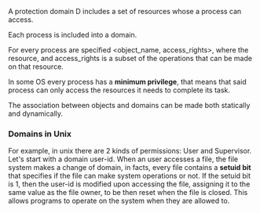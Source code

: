 A protection domain D includes a set of resources whose a process can access.

Each process is included into a domain.

For every process are specified <object_name, access_rights>, where the resource, and access_rights is a subset of the operations that can be made on that resource.

In some OS every process has a **minimum privilege**, that means that said process can only access the resources it needs to complete its task.

The association between objects and domains can be made both statically and dynamically.

### Domains in Unix
For example, in unix there are 2 kinds of permissions: User and Supervisor.
Let's start with a domain user-id.
When an user accesses a file, the file system makes a change of domain, in facts, every file contains a **setuid bit** that specifies if the file can make system operations or not. If the setuid bit is 1, then the user-id is modified upon accessing the file, assigning it to the same value as the file owner, to be then reset when the file is closed. 
This allows programs to operate on the system when they are allowed to.